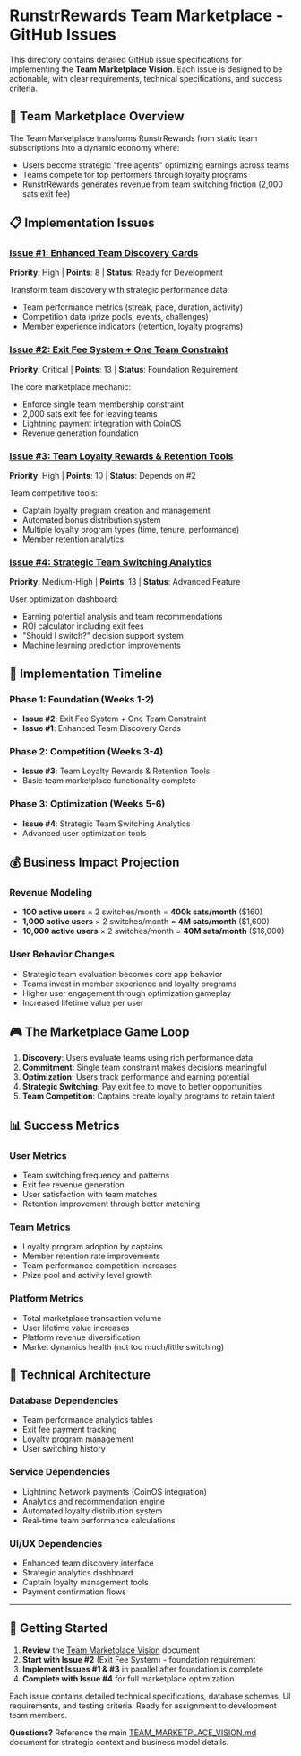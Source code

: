 # RunstrRewards Team Marketplace - GitHub Issues

This directory contains detailed GitHub issue specifications for implementing the **Team Marketplace Vision**. Each issue is designed to be actionable, with clear requirements, technical specifications, and success criteria.

## 🎯 Team Marketplace Overview

The Team Marketplace transforms RunstrRewards from static team subscriptions into a dynamic economy where:
- Users become strategic "free agents" optimizing earnings across teams
- Teams compete for top performers through loyalty programs  
- RunstrRewards generates revenue from team switching friction (2,000 sats exit fee)

## 📋 Implementation Issues

### [Issue #1: Enhanced Team Discovery Cards](./issue_1_enhanced_team_discovery.md)
**Priority**: High | **Points**: 8 | **Status**: Ready for Development

Transform team discovery with strategic performance data:
- Team performance metrics (streak, pace, duration, activity)
- Competition data (prize pools, events, challenges)
- Member experience indicators (retention, loyalty programs)

### [Issue #2: Exit Fee System + One Team Constraint](./issue_2_exit_fee_one_team_constraint.md) 
**Priority**: Critical | **Points**: 13 | **Status**: Foundation Requirement

The core marketplace mechanic:
- Enforce single team membership constraint
- 2,000 sats exit fee for leaving teams
- Lightning payment integration with CoinOS
- Revenue generation foundation

### [Issue #3: Team Loyalty Rewards & Retention Tools](./issue_3_team_loyalty_rewards.md)
**Priority**: High | **Points**: 10 | **Status**: Depends on #2

Team competitive tools:
- Captain loyalty program creation and management
- Automated bonus distribution system
- Multiple loyalty program types (time, tenure, performance)
- Member retention analytics

### [Issue #4: Strategic Team Switching Analytics](./issue_4_strategic_switching_analytics.md)
**Priority**: Medium-High | **Points**: 13 | **Status**: Advanced Feature

User optimization dashboard:
- Earning potential analysis and team recommendations  
- ROI calculator including exit fees
- "Should I switch?" decision support system
- Machine learning prediction improvements

## 🚀 Implementation Timeline

### Phase 1: Foundation (Weeks 1-2)
- **Issue #2**: Exit Fee System + One Team Constraint
- **Issue #1**: Enhanced Team Discovery Cards

### Phase 2: Competition (Weeks 3-4)  
- **Issue #3**: Team Loyalty Rewards & Retention Tools
- Basic team marketplace functionality complete

### Phase 3: Optimization (Weeks 5-6)
- **Issue #4**: Strategic Team Switching Analytics
- Advanced user optimization tools

## 💰 Business Impact Projection

### Revenue Modeling
- **100 active users** × 2 switches/month = **400k sats/month** ($160)
- **1,000 active users** × 2 switches/month = **4M sats/month** ($1,600)  
- **10,000 active users** × 2 switches/month = **40M sats/month** ($16,000)

### User Behavior Changes
- Strategic team evaluation becomes core app behavior
- Teams invest in member experience and loyalty programs
- Higher user engagement through optimization gameplay
- Increased lifetime value per user

## 🎮 The Marketplace Game Loop

1. **Discovery**: Users evaluate teams using rich performance data
2. **Commitment**: Single team constraint makes decisions meaningful
3. **Optimization**: Users track performance and earning potential
4. **Strategic Switching**: Pay exit fee to move to better opportunities
5. **Team Competition**: Captains create loyalty programs to retain talent

## 📊 Success Metrics

### User Metrics
- Team switching frequency and patterns
- Exit fee revenue generation  
- User satisfaction with team matches
- Retention improvement through better matching

### Team Metrics
- Loyalty program adoption by captains
- Member retention rate improvements
- Team performance competition increases
- Prize pool and activity level growth

### Platform Metrics
- Total marketplace transaction volume
- User lifetime value increases
- Platform revenue diversification
- Market dynamics health (not too much/little switching)

## 🔗 Technical Architecture

### Database Dependencies
- Team performance analytics tables
- Exit fee payment tracking
- Loyalty program management
- User switching history

### Service Dependencies  
- Lightning Network payments (CoinOS integration)
- Analytics and recommendation engine
- Automated loyalty distribution system
- Real-time team performance calculations

### UI/UX Dependencies
- Enhanced team discovery interface
- Strategic analytics dashboard
- Captain loyalty management tools
- Payment confirmation flows

---

## 🚦 Getting Started

1. **Review** the [Team Marketplace Vision](../TEAM_MARKETPLACE_VISION.md) document
2. **Start with Issue #2** (Exit Fee System) - foundation requirement
3. **Implement Issues #1 & #3** in parallel after foundation is complete
4. **Complete with Issue #4** for full marketplace optimization

Each issue contains detailed technical specifications, database schemas, UI requirements, and testing criteria. Ready for assignment to development team members.

**Questions?** Reference the main [TEAM_MARKETPLACE_VISION.md](../TEAM_MARKETPLACE_VISION.md) document for strategic context and business model details.